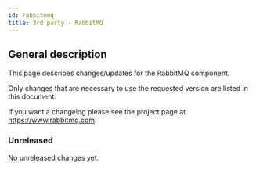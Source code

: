 ```yaml
---
id: rabbitemq
title: 3rd party - RabbitMQ
---
```


## General description

This page describes changes/updates for the RabbitMQ component.

Only changes that are necessary to use the requested version are listed in this document.

If you want a changelog please see the project page at https://www.rabbitmq.com.

### Unreleased

No unreleased changes yet.